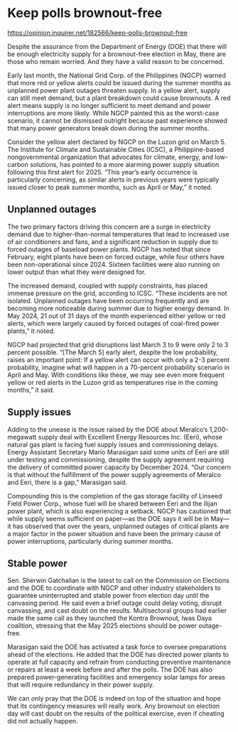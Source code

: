 # Keep polls brownout-free

https://opinion.inquirer.net/182566/keep-polls-brownout-free



Despite the assurance from the Department of Energy (DOE) that there will be enough electricity supply for a brownout-free election in May, there are those who remain worried. And they have a valid reason to be concerned.

Early last month, the National Grid Corp. of the Philippines (NGCP) warned that more red or yellow alerts could be issued during the summer months as unplanned power plant outages threaten supply. In a yellow alert, supply can still meet demand, but a plant breakdown could cause brownouts. A red alert means supply is no longer sufficient to meet demand and power interruptions are more likely. While NGCP painted this as the worst-case scenario, it cannot be dismissed outright because past experience showed that many power generators break down during the summer months.

Consider the yellow alert declared by NGCP on the Luzon grid on March 5. The Institute for Climate and Sustainable Cities (ICSC), a Philippine-based nongovernmental organization that advocates for climate, energy, and low-carbon solutions, has pointed to a more alarming power supply situation following this first alert for 2025. “This year’s early occurrence is particularly concerning, as similar alerts in previous years were typically issued closer to peak summer months, such as April or May,” it noted.



##  Unplanned outages



The two primary factors driving this concern are a surge in electricity demand due to higher-than-normal temperatures that lead to increased use of air conditioners and fans, and a significant reduction in supply due to forced outages of baseload power plants. NGCP has noted that since February, eight plants have been on forced outage, while four others have been non-operational since 2024. Sixteen facilities were also running on lower output than what they were designed for.

The increased demand, coupled with supply constraints, has placed immense pressure on the grid, according to ICSC. “These incidents are not isolated. Unplanned outages have been occurring frequently and are becoming more noticeable during summer due to higher energy demand. In May 2024, 21 out of 31 days of the month experienced either yellow or red alerts, which were largely caused by forced outages of coal-fired power plants,” it noted.

NGCP had projected that grid disruptions last March 3 to 9 were only 2 to 3 percent possible. “[The March 5] early alert, despite the low probability, raises an important point: If a yellow alert can occur with only a 2-3 percent probability, imagine what will happen in a 70-percent probability scenario in April and May. With conditions like these, we may see even more frequent yellow or red alerts in the Luzon grid as temperatures rise in the coming months,” it said.



##  Supply issues



Adding to the unease is the issue raised by the DOE about Meralco’s 1,200-megawatt supply deal with Excellent Energy Resources Inc. (Eeri), whose natural gas plant is facing fuel supply issues and commissioning delays. Energy Assistant Secretary Mario Marasigan said some units of Eeri are still under testing and commissioning, despite the supply agreement requiring the delivery of committed power capacity by December 2024. “Our concern is that without the fulfillment of the power supply agreements of Meralco and Eeri, there is a gap,” Marasigan said.

Compounding this is the completion of the gas storage facility of Linseed Field Power Corp., whose fuel will be shared between Eeri and the Ilijan power plant, which is also experiencing a setback. NGCP has cautioned that while supply seems sufficient on paper—as the DOE says it will be in May—it has observed that over the years, unplanned outages of critical plants are a major factor in the power situation and have been the primary cause of power interruptions, particularly during summer months.



##  Stable power



Sen. Sherwin Gatchalian is the latest to call on the Commission on Elections and the DOE to coordinate with NGCP and other industry stakeholders to guarantee uninterrupted and stable power from election day until the canvasing period. He said even a brief outage could delay voting, disrupt canvassing, and cast doubt on the results. Multisectoral groups had earlier made the same call as they launched the Kontra Brownout, Iwas Daya coalition, stressing that the May 2025 elections should be power outage-free.

Marasigan said the DOE has activated a task force to oversee preparations ahead of the elections. He added that the DOE has directed power plants to operate at full capacity and refrain from conducting preventive maintenance or repairs at least a week before and after the polls. The DOE has also prepared power-generating facilities and emergency solar lamps for areas that will require redundancy in their power supply.

We can only pray that the DOE is indeed on top of the situation and hope that its contingency measures will really work. Any brownout on election day will cast doubt on the results of the political exercise, even if cheating did not actually happen.